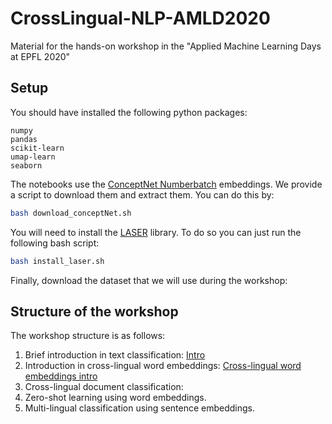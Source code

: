 # CrossLingual-NLP-AMLD2020
Material for the hands-on workshop in the "Applied Machine Learning Days at EPFL 2020"

## Setup
You should have installed the following python packages:
```
numpy
pandas
scikit-learn
umap-learn
seaborn
```

The notebooks use the [ConceptNet Numberbatch](https://github.com/commonsense/conceptnet-numberbatch) embeddings. We provide a script to download them and extract them. You can do this by: 
```bash
bash download_conceptNet.sh
```

You will need to install the [LASER](https://github.com/facebookresearch/LASER) library. To do so you can just run the following bash script:
```bash
bash install_laser.sh
```

Finally, download the dataset that we will use during the workshop:

## Structure of the workshop
The workshop structure is as follows:

1. Brief introduction in text classification: [Intro](https://github.com/ioannispartalas/CrossLingual-NLP-AMLD2020/blob/master/Cross-lingual%20document%20classification.ipynb) 
2. Introduction in cross-lingual word embeddings: [Cross-lingual word embeddings intro](https://github.com/ioannispartalas/CrossLingual-NLP-AMLD2020/blob/master/notebooks/Brief_into_to_Cross_Lingual_embeddings.ipynb) 
3. Cross-lingual document classification:
  1. Zero-shot learning using word embeddings.
  2. Multi-lingual classification using sentence embeddings.
